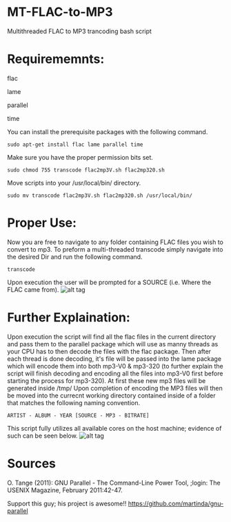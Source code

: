 # MT-FLAC-to-MP3

Multithreaded FLAC to MP3 trancoding bash script

# Requirememnts:
  flac
  
  lame
  
  parallel
  
  time
  
  
You can install the prerequisite packages with the following command.

    sudo apt-get install flac lame parallel time

Make sure you have the proper permission bits set.

    sudo chmod 755 transcode flac2mp3V.sh flac2mp320.sh
  
Move scripts into your /usr/local/bin/ directory.

    sudo mv transcode flac2mp3V.sh flac2mp320.sh /usr/local/bin/
  
# Proper Use:
Now you are free to navigate to any folder containing FLAC files you wish to convert to mp3.
To preform a multi-threaded transcode simply navigate into the desired Dir and run the following command.

    transcode
  
Upon execution the user will be prompted for a SOURCE (i.e. Where the FLAC came from). 
![alt tag](https://user-images.githubusercontent.com/20598737/30212927-e700977a-9474-11e7-9061-67e4946ddbb2.png)

# Further Explaination:
Upon execution the script will find all the flac files in the current directory and pass them to the parallel package which will use as manny threads as your CPU has to then decode the files with the flac package. Then after each thread is done decoding, it's file will be passed into the lame package which will encode them into both mp3-V0 & mp3-320 (to further explain the script will finish decoding and encoding all the files into mp3-V0 first before starting the process for mp3-320). At first these new mp3 files will be generated inside /tmp/ Upon completion of encoding the MP3 files will then be moved into the currecnt working directory contained inside of a folder that matches the following naming convention.

    ARTIST - ALBUM - YEAR [SOURCE - MP3 - BITRATE]
    
This script fully utilizes all available cores on the host machine; evidence of such can be seen below.
![alt tag](https://user-images.githubusercontent.com/20598737/30219088-fc3f9fc8-9488-11e7-932b-42ca2a320824.png)

# Sources
  O. Tange (2011): GNU Parallel - The Command-Line Power Tool,
  ;login: The USENIX Magazine, February 2011:42-47.
  
  Support this guy; his project is awesome!!
  https://github.com/martinda/gnu-parallel
